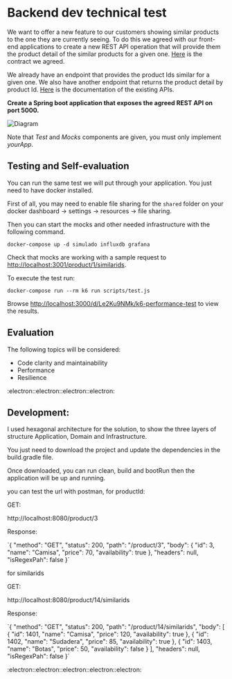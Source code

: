 # Backend dev technical test
We want to offer a new feature to our customers showing similar products to the one they are currently seeing. To do this we agreed with our front-end applications to create a new REST API operation that will provide them the product detail of the similar products for a given one. [Here](./similarProducts.yaml) is the contract we agreed.

We already have an endpoint that provides the product Ids similar for a given one. We also have another endpoint that returns the product detail by product Id. [Here](./existingApis.yaml) is the documentation of the existing APIs.

**Create a Spring boot application that exposes the agreed REST API on port 5000.**

![Diagram](./assets/diagram.jpg "Diagram")

Note that _Test_ and _Mocks_ components are given, you must only implement _yourApp_.

## Testing and Self-evaluation
You can run the same test we will put through your application. You just need to have docker installed.

First of all, you may need to enable file sharing for the `shared` folder on your docker dashboard -> settings -> resources -> file sharing.

Then you can start the mocks and other needed infrastructure with the following command.
```
docker-compose up -d simulado influxdb grafana
```
Check that mocks are working with a sample request to [http://localhost:3001/product/1/similarids](http://localhost:3001/product/1/similarids).

To execute the test run:
```
docker-compose run --rm k6 run scripts/test.js
```
Browse [http://localhost:3000/d/Le2Ku9NMk/k6-performance-test](http://localhost:3000/d/Le2Ku9NMk/k6-performance-test) to view the results.

## Evaluation
The following topics will be considered:
- Code clarity and maintainability
- Performance
- Resilience

:electron::electron::electron::electron:

## Development:

I used hexagonal architecture for the solution, to show the three layers of structure Application, Domain and Infrastructure.

You just need to download the project and update the dependencies in the build.gradle file.

Once downloaded, you can run clean, build and bootRun then the application will be up and running.

you can test the url with postman, for productId:

GET:

 http://localhost:8080/product/3
 
 
Response:

`{
    "method": "GET",
    "status": 200,
    "path": "/product/3",
    "body": {
        "id": 3,
        "name": "Camisa",
        "price": 70,
        "availability": true
    },
    "headers": null,
    "isRegexPah": false
}´



for similarids

GET:

 http://localhost:8080/product/14/similarids


 Response:

 `{
    "method": "GET",
    "status": 200,
    "path": "/product/14/similarids",
    "body": [
        {
            "id": 1401,
            "name": "Camisa",
            "price": 120,
            "availability": true
        },
        {
            "id": 1402,
            "name": "Sudadera",
            "price": 85,
            "availability": true
        },
        {
            "id": 1403,
            "name": "Botas",
            "price": 50,
            "availability": false
        }
    ],
    "headers": null,
    "isRegexPah": false
}´


:electron::electron::electron::electron::electron:
